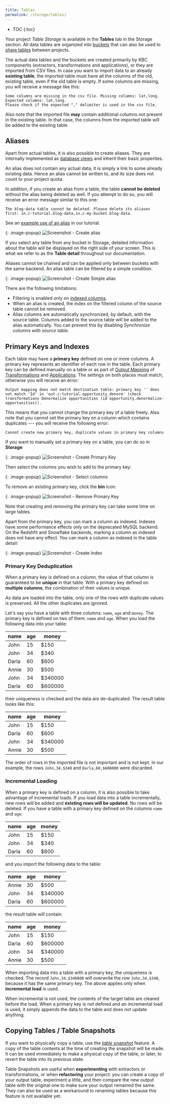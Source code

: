 ```yaml
---
title: Tables
permalink: /storage/tables/
---
```


* TOC
{:toc}

Your project *Table Storage* is available in the **Tables** tab in the Storage section. 
All data tables are organized into [buckets](/storage/buckets/) that can also be 
used to [share tables](/storage/buckets/sharing/) between projects.

The actual data tables and the buckets are created primarily by KBC components (extractors, transformations 
and applications), or they are imported from CSV files. In case you want to import data to an already 
**existing table**, the imported table must have all the columns of the old, existing table, even if the old 
table is empty. If some columns are missing, you will receive a message like this:

    Some columns are missing in the csv file. Missing columns: lat,long. Expected columns: lat,long.
    Please check if the expected "," delimiter is used in the csv file.

Also note that the imported file **may** contain additional columns not present in the existing
table. In that case, the columns from the imported table will be added to the existing table.

## Aliases
Apart from actual tables, it is also possible to create aliases. They are internally implemented
as [database views](https://en.wikipedia.org/wiki/View_(SQL)) and inherit their basic properties.

An alias does not contain any actual data; it is simply a link to some already existing data.
Hence an alias cannot be written to, and its size does not count to your project quota.

In addition, if you create an alias from a table, the table **cannot be deleted** without the alias 
being deleted as well. If you attempt to do so, you will receive an error message similar to this one:

    The blog-data table cannot be deleted. Please delete its aliases first: in.c-tutorial.blog-data,in.c-my-bucket.blog-data.

See an [example use of an alias](/tutorial/load/googledrive/#aftermath) in our tutorial.

{: .image-popup}
![Screenshot - Create alias](/storage/tables/create-alias.png)

If you select any table from any bucket in Storage, detailed information about the table will be displayed 
on the right side of your screen. This is what we refer to as the **Table detail** throughout our documentation.

Aliases cannot be chained and can be applied only between buckets with the same backend.
An alias table can be filtered by a simple condition.

{: .image-popup}
![Screenshot - Create Simple alias](/storage/tables/create-simple-alias.png)

There are the following limitations:

- Filtering is enabled only on [indexed columns](/storage/tables/#primary-keys-and-indexes).
- When an alias is created, the index on the filtered column of the source table cannot be removed.
- Alias columns are automatically synchronized, by default, with the source table. Columns added to the source 
table will be added to the alias automatically.
You can prevent this by disabling *Synchronize columns with source table*.

## Primary Keys and Indexes
Each table may have a **primary key** defined on one or more columns. A primary key represents an
identifier of each row in the table. Each primary key can be defined manually on a table or as part of 
[Output Mapping](/manipulation/transformations/mappings/#output-mapping) of 
[Transformations](/manipulation/transformations/) and [Applications](/manipulation/applications/). 
The settings on both places must match, otherwise you will receive an error:

    Output mapping does not match destination table: primary key '' does not match 'Id' in 'out.c-tutorial.opportunity_denorm' (check transformations Denormalize opportunities (id opportunity.denormalize-opportunities)).

This means that you cannot change the primary key of a table freely. Also note that you cannot set 
the primary key on a column which contains duplicates --- you will receive the following error: 

    Cannot create new primary key, duplicate values in primary key columns

If you want to manually set a primary key on a table, you can do so in **Storage**:

{: .image-popup}
![Screenshot - Create Primary Key](/storage/tables/create-primary-key-1.png)

Then select the columns you wish to add to the primary key:

{: .image-popup}
![Screenshot - Select columns](/storage/tables/create-primary-key-2.png)

To remove an existing primary key, click the **bin** icon:

{: .image-popup}
![Screenshot - Remove Primary Key](/storage/tables/remove-primary-key.png)

Note that creating and removing the primary key can take some time on large tables.

Apart from the primary key, you can mark a column as indexed. Indexes have some performance effects only
on the deprecated MySQL backend. On the Redshfit and Snowflake backends, marking a column as indexed does
not have any effect. You can mark a column as indexed in the table detail:

{: .image-popup}
![Screenshot - Create Index](/storage/tables/create-index.png)

### Primary Key Deduplication
When a primary key is defined on a column, the value of that column is guaranteed to be **unique** in that table.
With a primary key defined on **multiple columns**, the combination of their values is unique. 

As data are loaded into the table, only one of the rows with duplicate values is preserved. 
All the other duplicates are ignored. 

Let's say you have a table with three columns: `name`, `age` and `money`.  The primary key is defined 
on two of them: `name` and `age`. 
When you load the following data into your table:

|name|age|money|
|---|---|---|
|John|15|$150|
|John|34|$340|
|Darla|60|$600|
|Annie|30|$500|
|John|34|$340000|
|Darla|60|$600000|

their uniqueness is checked and the data are de-duplicated. The result table looks like this: 

|name|age|money|
|---|---|---|
|John|15|$150|
|Darla|60|$600|
|John|34|$340000|
|Annie|30|$500|

The order of rows in the imported file is not important and is not kept.
In our example, the rows `John,34,$340` and `Darla,60,$600000` were discarded.

### Incremental Loading
When a primary key is defined on a column, it is also possible to take advantage of incremental loads.
If you load data into a table incrementally, new rows will be added and **existing rows will be updated**.
No rows will be deleted. If you have a table with a primary key defined on the columns `name` and `age`:

|name|age|money|
|---|---|---|
|John|15|$150|
|John|34|$340|
|Darla|60|$600|

and you import the following data to the table:

|name|age|money|
|---|---|---|
|Annie|30|$500|
|John|34|$340000|
|Darla|60|$600000|

the result table will contain:

|name|age|money|
|---|---|---|
|John|15|$150|
|Darla|60|$600000|
|John|34|$340000|
|Annie|30|$500|

When importing data into a table with a primary key, the uniqueness is checked. 
The record `John,34,$340000` will overwrite the row `John,34,$340`, because it has the same primary key.
The above applies only when **incremental load** is used. 

When incremental is not used, the contents of the target table are cleared before the load. When a primary key 
is not defined and an incremental load is used, it simply appends the data to the table and does not update anything.

## Copying Tables / Table Snapshots
If you want to physically copy a table, use the [*table snapshot*](/tutorial/management/#table-snapshots) feature.
A copy of the table contents at the time of creating the snapshot will be made. It can be used immediately to make 
a physical copy of the table, or later, to revert the table into its previous state.

Table Snapshots are useful when **experimenting** with extractors or transformations, or when **refactoring** 
your project: you can create a copy of your output table, experiment a little, and then compare the new output 
table with the original one to make sure your output remained the same. They can also be used as a workaround to 
renaming tables because this feature is not available yet.